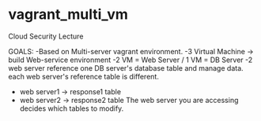 # vagrant_multi_vm
Cloud Security Lecture

GOALS:
-Based on Multi-server vagrant environment.
-3 Virtual Machine -> build Web-service environment
-2 VM = Web Server / 1 VM = DB Server
-2 web server reference one DB server's database table and manage data. each web server's reference table is different.
 - web server1 -> response1 table
 - web server2 -> response2 table
 The web server you are accessing decides which tables to modify.

